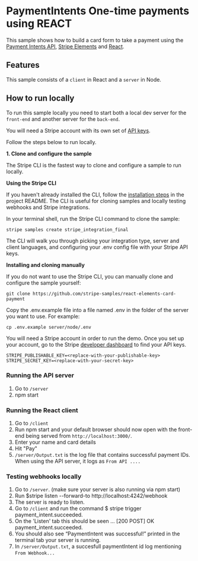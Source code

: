 # PaymentIntents One-time payments using REACT

This sample shows how to build a card form to take a payment using the [Payment Intents API](https://stripe.com/docs/payments/payment-intents), [Stripe Elements](https://stripe.com/payments/elements) and [React](https://reactjs.org/).

## Features

This sample consists of a `client` in React and a `server` in Node.

## How to run locally

To run this sample locally you need to start both a local dev server for the `front-end` and another server for the `back-end`.

You will need a Stripe account with its own set of [API keys](https://stripe.com/docs/development#api-keys).

Follow the steps below to run locally.

**1. Clone and configure the sample**

The Stripe CLI is the fastest way to clone and configure a sample to run locally. 

**Using the Stripe CLI**

If you haven't already installed the CLI, follow the [installation steps](https://github.com/stripe/stripe-cli#installation) in the project README. The CLI is useful for cloning samples and locally testing webhooks and Stripe integrations.

In your terminal shell, run the Stripe CLI command to clone the sample:

```
stripe samples create stripe_integration_final
```

The CLI will walk you through picking your integration type, server and client languages, and configuring your .env config file with your Stripe API keys.

**Installing and cloning manually**

If you do not want to use the Stripe CLI, you can manually clone and configure the sample yourself:

```
git clone https://github.com/stripe-samples/react-elements-card-payment
```

Copy the .env.example file into a file named .env in the folder of the server you want to use. For example:

```
cp .env.example server/node/.env
```

You will need a Stripe account in order to run the demo. Once you set up your account, go to the Stripe [developer dashboard](https://stripe.com/docs/development#api-keys) to find your API keys.

```
STRIPE_PUBLISHABLE_KEY=<replace-with-your-publishable-key>
STRIPE_SECRET_KEY=<replace-with-your-secret-key>
```

### Running the API server

1. Go to `/server`
2. npm start

### Running the React client

1. Go to `/client`
2. Run npm start and your default browser should now open with the front-end being served from `http://localhost:3000/`.
3. Enter your name and card details
4. Hit "Pay"
5. `/server/Output.txt` is the log file that contains successful payment IDs. When using the API server, it logs as `From API ....`

### Testing webhooks locally

1. Go to `/server`. (make sure your server is also running via npm start)
2. Run $stripe listen --forward-to http://localhost:4242/webhook
3. The server is ready to listen.
4. Go to `/client` and run the command $ stripe trigger payment_intent.succeeded.
5. On the 'Listen' tab this should be seen ... [200 POST] OK payment_intent.succeeded.
6. You should also see “PaymentIntent was successful!” printed in the terminal tab your server is running.
7. In `/server/Output.txt`, a succesfull paymentIntent id log mentioning `From Webhook...`

